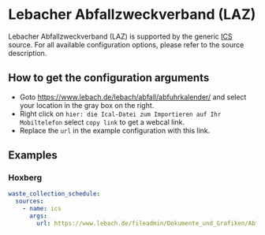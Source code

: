 # Lebacher Abfallzweckverband (LAZ)

Lebacher Abfallzweckverband (LAZ) is supported by the generic [ICS](/doc/source/ics.md) source. For all available configuration options, please refer to the source description.


## How to get the configuration arguments

- Goto <https://www.lebach.de/lebach/abfall/abfuhrkalender/> and select your location in the gray box on the right.  
- Right click on `hier: die Ical-Datei zum Importieren auf Ihr Mobiltelefon` select `copy link` to get a webcal link.
- Replace the `url` in the example configuration with this link.

## Examples

### Hoxberg

```yaml
waste_collection_schedule:
  sources:
    - name: ics
      args:
        url: https://www.lebach.de/fileadmin/Dokumente_und_Grafiken/Abfall/Ical_Dateien/Abfuhrkalender_Hoxberg.ics
```
